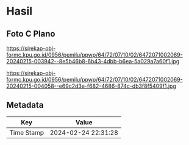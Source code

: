 # Hasil

## Foto C Plano

https://sirekap-obj-formc.kpu.go.id/0956/pemilu/ppwp/64/72/07/10/02/6472071002069-20240215-003942--8e5b46b8-6b43-4dbb-b6ea-5a029a7a60f1.jpg

https://sirekap-obj-formc.kpu.go.id/0956/pemilu/ppwp/64/72/07/10/02/6472071002069-20240215-004058--e69c2d3e-f682-4686-874c-db3f8f5409f1.jpg


## Metadata

| Key        | Value               |
| ---------- | ------------------- |
| Time Stamp | 2024-02-24 22:31:28 |



